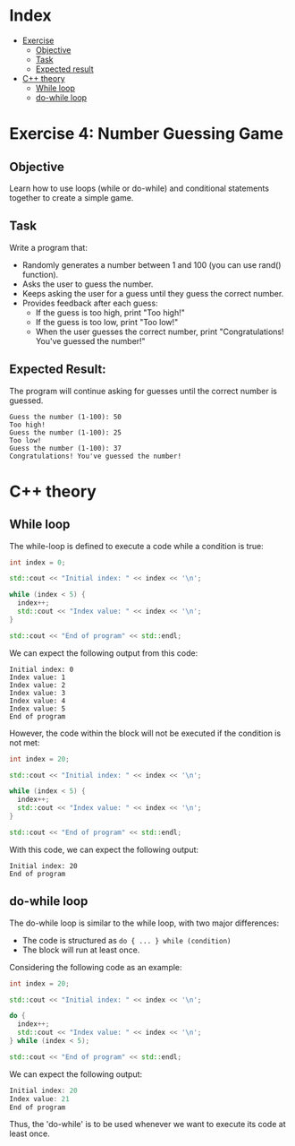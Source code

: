 # Index

- [Exercise](#exercise-4-number-guessing-game)
    - [Objective](#objective)
    - [Task](#task)
    - [Expected result](#expected-result)
- [C++ theory](#c-theory)
    - [While loop](#while-loop)
    - [do-while loop](#do-while-loop)

# Exercise 4: Number Guessing Game

## Objective
Learn how to use loops (while or do-while) and conditional statements together to create a simple game.

## Task
Write a program that:
- Randomly generates a number between 1 and 100 (you can use rand() function).
- Asks the user to guess the number.
- Keeps asking the user for a guess until they guess the correct number.
- Provides feedback after each guess:
  - If the guess is too high, print "Too high!"
  - If the guess is too low, print "Too low!"
  - When the user guesses the correct number, print "Congratulations! You've guessed the number!"


## Expected Result:
The program will continue asking for guesses until the correct number is guessed.

```commandline
Guess the number (1-100): 50
Too high!
Guess the number (1-100): 25
Too low!
Guess the number (1-100): 37
Congratulations! You've guessed the number!
```

# C++ theory

## While loop

The while-loop is defined to execute a code while a condition is true:

```cpp
int index = 0;

std::cout << "Initial index: " << index << '\n';

while (index < 5) {
  index++;
  std::cout << "Index value: " << index << '\n';
}

std::cout << "End of program" << std::endl;
```

We can expect the following output from this code:
```commandline
Initial index: 0
Index value: 1
Index value: 2
Index value: 3
Index value: 4
Index value: 5
End of program
```

However, the code within the block will not be executed if the condition is not met:

```cpp
int index = 20;

std::cout << "Initial index: " << index << '\n';

while (index < 5) {
  index++;
  std::cout << "Index value: " << index << '\n';
}

std::cout << "End of program" << std::endl;
```

With this code, we can expect the following output:

```
Initial index: 20
End of program
```

## do-while loop

The do-while loop is similar to the while loop, with two major differences:

- The code is structured as `do { ... } while (condition)`
- The block will run at least once.

Considering the following code as an example:

```cpp
int index = 20;

std::cout << "Initial index: " << index << '\n';

do {
  index++;
  std::cout << "Index value: " << index << '\n';
} while (index < 5);

std::cout << "End of program" << std::endl;
```

We can expect the following output:

```cpp
Initial index: 20
Index value: 21
End of program
```

Thus, the 'do-while' is to be used whenever we want to execute its code at least once.